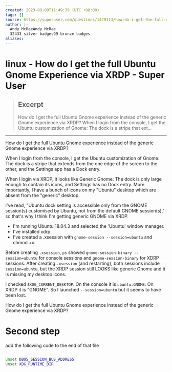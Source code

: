 ```yaml
---
created: 2023-09-09T11:49:39 (UTC +08:00)
tags: []
source: https://superuser.com/questions/1479313/how-do-i-get-the-full-ubuntu-gnome-experience-via-xrdp
author: |-
  Andy McRaeAndy McRae
  32433 silver badges99 bronze badges
aliases:
---
```


# linux - How do I get the full Ubuntu Gnome Experience via XRDP - Super User

> ## Excerpt
> How do I get the full Ubuntu Gnome experience instead of the generic Gnome experience via XRDP?
When I login from the console, I get the Ubuntu customization of Gnome: The dock is a stripe that ext...

---
How do I get the full Ubuntu Gnome experience instead of the generic Gnome experience via XRDP?

When I login from the console, I get the Ubuntu customization of Gnome: The dock is a stripe that extends from the one edge of the screen to the other, and the Settings app has a Dock entry.

When I login via XRDP, it looks like Generic Gnome: The dock is only large enough to contain its icons, and Settings has no Dock entry. More importantly, I have a bunch of icons on my "Ubuntu" desktop which are absent from the "generic" desktop.

I've read, "Ubuntu dock setting is accessible only from the GNOME session(s) customised by Ubuntu, not from the default GNOME session(s)," so that's why I think I'm getting generic GNOME via XRDP.

-   I'm running Ubuntu 18.04.3 and selected the 'Ubuntu' window manager.
-   I've installed xdrp.
-   I've created a .xsession with `gnome-session --session=ubuntu` and chmod +x.

Before creating `.xsession`, `ps` showed `gnome-session-binary --session=ubuntu` for console sessions and `gnome-session-binary` for XDRP sessions. After creating `.xsession` (and restarting), both sessions include `--session=ubuntu`, but the XRDP session still LOOKS like generic Gnome and it is missing my desktop icons.

I checked `$XDG_CURRENT_DESKTOP`. On the console it is `ubuntu:GNOME`. On XRDP it is "GNOME". So I launched `--session=ubuntu` but it seems to have been lost.

How do I get the full Ubuntu Gnome experience instead of the generic Gnome experience via XRDP?


# Second step

add the following code to the end of that file


```sh

unset DBUS_SESSION_BUS_ADDRESS
unset XDG_RUNTIME_DIR

```